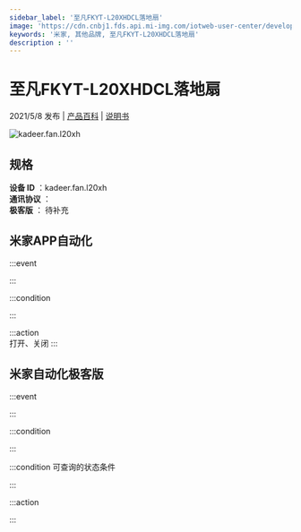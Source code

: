 ```yaml
---
sidebar_label: '至凡FKYT-L20XHDCL落地扇'
image: 'https://cdn.cnbj1.fds.api.mi-img.com/iotweb-user-center/developer_1678870953786jMT3vZiT.png?GalaxyAccessKeyId=AKVGLQWBOVIRQ3XLEW&Expires=9223372036854775807&Signature=Nbn5skGJAvabmjrIW1LY5PRYGNU='
keywords: '米家, 其他品牌, 至凡FKYT-L20XHDCL落地扇'
description : ''
---
```

# 至凡FKYT-L20XHDCL落地扇

2021/5/8 发布 | [产品百科](https://home.mi.com/webapp/content/baike/product/index.html?model=kadeer.fan.l20xh/) | [说明书](https://home.mi.com/views/introduction.html?model=kadeer.fan.l20xh&region=cn)

![kadeer.fan.l20xh](https://cdn.cnbj1.fds.api.mi-img.com/iotweb-user-center/developer_1678870953786jMT3vZiT.png?GalaxyAccessKeyId=AKVGLQWBOVIRQ3XLEW&Expires=9223372036854775807&Signature=Nbn5skGJAvabmjrIW1LY5PRYGNU=)

## 规格  
> 
**设备 ID** ：kadeer.fan.l20xh  
**通讯协议** ：  
**极客版**  ： 待补充 


## 米家APP自动化  

:::event  

:::

:::condition  

:::

:::action   
打开、关闭
:::

## 米家自动化极客版  

:::event  

:::

:::condition  

:::

:::condition 可查询的状态条件  

:::

:::action  

:::

        
